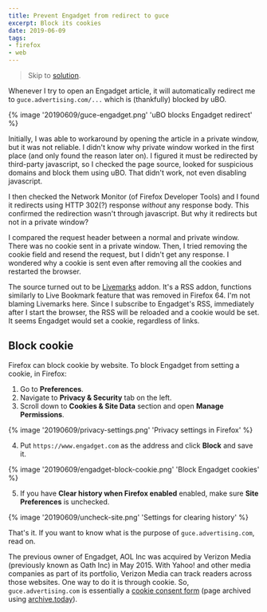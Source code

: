 ```yaml
---
title: Prevent Engadget from redirect to guce
excerpt: Block its cookies
date: 2019-06-09
tags:
- firefox
- web
---
```


> Skip to [solution](#Block-cookie).

Whenever I try to open an Engadget article, it will automatically redirect me to `guce.advertising.com/...` which is (thankfully) blocked by uBO.

{% image '20190609/guce-engadget.png' 'uBO blocks Engadget redirect' %}

Initially, I was able to workaround by opening the article in a private window, but it was not reliable. I didn't know why private window worked in the first place (and only found the reason later on). I figured it must be redirected by third-party javascript, so I checked the page source, looked for suspicious domains and block them using uBO. That didn't work, not even disabling javascript.

I then checked the Network Monitor (of Firefox Developer Tools) and I found it redirects using HTTP 302(?) response *without* any response body. This confirmed the redirection wasn't through javascript. But why it redirects but not in a private window?

I compared the request header between a normal and private window. There was no cookie sent in a private window. Then, I tried removing the cookie field and resend the request, but I didn't get any response. I wondered why a cookie is sent even after removing all the cookies and restarted the browser.

The source turned out to be [Livemarks](https://addons.mozilla.org/en-US/firefox/addon/livemarks/) addon. It's a RSS addon, functions similarly to Live Bookmark feature that was removed in Firefox 64. I'm not blaming Livemarks here. Since I subscribe to Engadget's RSS, immediately after I start the browser, the RSS will be reloaded and a cookie would be set. It seems Engadget would set a cookie, regardless of links.

## Block cookie

Firefox can block cookie by website. To block Engadget from setting a cookie, in Firefox:

1. Go to **Preferences**.
2. Navigate to **Privacy & Security** tab on the left.
3. Scroll down to **Cookies & Site Data** section and open **Manage Permissions**.

  {% image '20190609/privacy-settings.png' 'Privacy settings in Firefox' %}

4. Put `https://www.engadget.com` as the address and click **Block** and save it.

  {% image '20190609/engadget-block-cookie.png' 'Block Engadget cookies' %}

5. If you have **Clear history when Firefox enabled** enabled, make sure **Site Preferences** is unchecked.

  {% image '20190609/uncheck-site.png' 'Settings for clearing history' %}


That's it. If you want to know what is the purpose of `guce.advertising.com`, read on.

The previous owner of Engadget, AOL Inc was acquired by Verizon Media (previously known as Oath Inc) in May 2015. With Yahoo! and other media companies as part of its portfolio, Verizon Media can track readers across those websites. One way to do it is through cookie. So, `guce.advertising.com` is essentially a [cookie consent form](https://archive.fo/ik3Pu) (page archived using [archive.today](https://archive.fo/)).